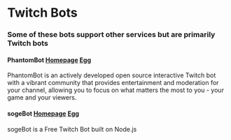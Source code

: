 # Twitch Bots

### Some of these bots support other services but are primarily Twitch bots

#### PhantomBot [Homepage](https://phantombot.tv) [Egg](/bots/twitch/phantombot/)
PhantomBot is an actively developed open source interactive Twitch bot with a vibrant community that provides entertainment and moderation for your channel, allowing you to focus on what matters the most to you - your game and your viewers.

#### sogeBot [Homepage](https://www.sogebot.xyz) [Egg](/bots/twitch/sogebot/)
sogeBot is a Free Twitch Bot built on Node.js
